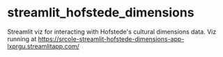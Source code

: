 # streamlit_hofstede_dimensions
Streamlit viz for interacting with Hofstede's cultural dimensions data. Viz running at https://srcole-streamlit-hofstede-dimensions-app-lxprgu.streamlitapp.com/
